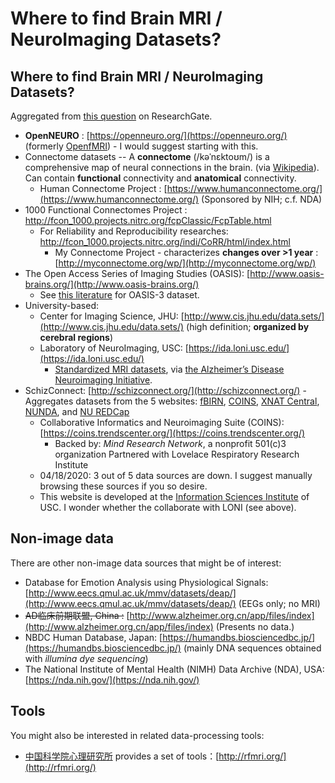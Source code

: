 # Where to find Brain MRI / NeuroImaging Datasets?

## Where to find Brain MRI / NeuroImaging Datasets?

Aggregated from [this question](https://www.researchgate.net/post/where_can_i_get_the_MRI_Brain_image_database_for_research_purpose) on ResearchGate.

* **OpenNEURO** : [https://openneuro.org/](https://openneuro.org/) \(formerly [OpenfMRI](https://openfmri.org/)\) - I would suggest starting with this.
* Connectome datasets -- A **connectome** \(/kəˈnɛktoʊm/\) is a comprehensive map of neural connections in the brain. \(via [Wikipedia](https://en.wikipedia.org/wiki/Connectome)\). Can contain **functional** connectivity and **anatomical** connectivity.
  * Human Connectome Project : [https://www.humanconnectome.org/](https://www.humanconnectome.org/) \(Sponsored by NIH; c.f. NDA\)
* 1000 Functional Connectomes Project : [http://fcon\_1000.projects.nitrc.org/fcpClassic/FcpTable.html](http://fcon_1000.projects.nitrc.org/fcpClassic/FcpTable.html)
  * For Reliability and Reproducibility researches: [http://fcon\_1000.projects.nitrc.org/indi/CoRR/html/index.html](http://fcon_1000.projects.nitrc.org/indi/CoRR/html/index.html)
    * My Connectome Project - characterizes **changes over &gt;1 year** : [http://myconnectome.org/wp/](http://myconnectome.org/wp/)
* The Open Access Series of Imaging Studies \(OASIS\): [http://www.oasis-brains.org/](http://www.oasis-brains.org/)
  * See [this literature](https://www.medrxiv.org/content/10.1101/2019.12.13.19014902v1) for OASIS-3 dataset.
* University-based:
  * Center for Imaging Science, JHU: [http://www.cis.jhu.edu/data.sets/](http://www.cis.jhu.edu/data.sets/) \(high definition; **organized by cerebral regions**\)
  * Laboratory of NeuroImaging, USC: [https://ida.loni.usc.edu/](https://ida.loni.usc.edu/)
    * [Standardized MRI datasets](http://adni.loni.usc.edu/methods/mri-tool/standardized-mri-data-sets/), via [the Alzheimer’s Disease Neuroimaging Initiative](http://adni.loni.usc.edu/).
* SchizConnect: [http://schizconnect.org/](http://schizconnect.org/) - Aggregates datasets from the 5 websites: [fBIRN](https://www.nitrc.org/projects/fbirn/), [COINS](http://coins.mrn.org/), [XNAT Central](https://central.xnat.org/app/action/DisplayItemAction/search_value/NUDataSharing/search_element/xnat:projectData/search_field/xnat:projectData.ID), [NUNDA](https://nunda.northwestern.edu/nunda/data/projects/NMorphCH), and [NU REDCap](http://project-redcap.org/)
  * Collaborative Informatics and Neuroimaging Suite \(COINS\): [https://coins.trendscenter.org/](https://coins.trendscenter.org/)
    * Backed by: _Mind Research Network_, a nonprofit 501\(c\)3 organization Partnered with Lovelace Respiratory Research Institute
  * 04/18/2020: 3 out of 5 data sources are down. I suggest manually browsing these sources if you so desire.
  * This website is developed at the [Information Sciences Institute](https://www.isi.edu/) of USC. I wonder whether the collaborate with LONI \(see above\).

## Non-image data

There are other non-image data sources that might be of interest:

* Database for Emotion Analysis using Physiological Signals: [http://www.eecs.qmul.ac.uk/mmv/datasets/deap/](http://www.eecs.qmul.ac.uk/mmv/datasets/deap/) \(EEGs only; no MRI\)
* ~~AD临床前期联盟, China :~~ [http://www.alzheimer.org.cn/app/files/index](http://www.alzheimer.org.cn/app/files/index) \(Presents no data.\)
* NBDC Human Database, Japan: [https://humandbs.biosciencedbc.jp/](https://humandbs.biosciencedbc.jp/) \(mainly DNA sequences obtained with _illumina dye sequencing_\)
* The National Institute of Mental Health \(NIMH\) Data Archive \(NDA\), USA: [https://nda.nih.gov/](https://nda.nih.gov/)

## Tools

You might also be interested in related data-processing tools:

* [中国科学院心理研究所](http://yanlab.psych.ac.cn/) provides a set of tools：[http://rfmri.org/](http://rfmri.org/)

